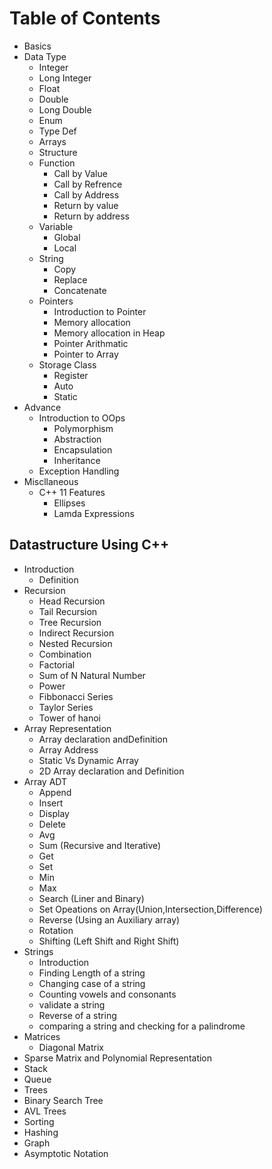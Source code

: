 # Table of Contents

* Basics
* Data Type
  * Integer
  * Long Integer
  * Float
  * Double
  * Long Double
  * Enum
  * Type Def
  * Arrays
  * Structure
  * Function
    * Call by Value
    * Call by Refrence
    * Call by Address
    * Return by value
    * Return by address
  * Variable
    * Global
    * Local
  * String
    * Copy
    * Replace
    * Concatenate
  * Pointers
    * Introduction to Pointer
    * Memory allocation
    * Memory allocation in Heap
    * Pointer Arithmatic
    * Pointer to Array
  * Storage Class
    * Register
    * Auto
    * Static
* Advance
  * Introduction to OOps
    * Polymorphism
    * Abstraction
    * Encapsulation
    * Inheritance
  * Exception Handling
* Miscllaneous
  * C++ 11 Features
    * Ellipses
    * Lamda Expressions

## Datastructure Using C++

* Introduction
  * Definition
* Recursion
  * Head Recursion
  * Tail Recursion
  * Tree Recursion
  * Indirect Recursion
  * Nested Recursion
  * Combination
  * Factorial
  * Sum of N Natural Number
  * Power
  * Fibbonacci Series
  * Taylor Series
  * Tower of hanoi
* Array Representation
  * Array declaration andDefinition
  * Array Address
  * Static Vs Dynamic Array
  * 2D Array declaration and Definition
* Array ADT
  * Append
  * Insert
  * Display
  * Delete
  * Avg
  * Sum (Recursive and Iterative)
  * Get
  * Set
  * Min
  * Max
  * Search (Liner and Binary)
  * Set Opeations on Array(Union,Intersection,Difference)
  * Reverse (Using an Auxiliary array)
  * Rotation
  * Shifting (Left Shift and Right Shift)
* Strings
  * Introduction
  * Finding Length of a string
  * Changing case of a string
  * Counting vowels and consonants
  * validate a string
  * Reverse of a string
  * comparing a string and checking for a palindrome
* Matrices
  * Diagonal Matrix
* Sparse Matrix and Polynomial Representation
* Stack
* Queue
* Trees
* Binary Search Tree
* AVL Trees
* Sorting
* Hashing
* Graph
* Asymptotic Notation
